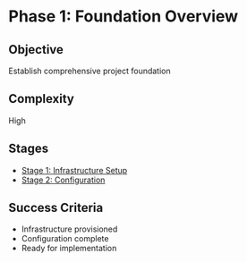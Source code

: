 # Phase 1: Foundation Overview

## Objective
Establish comprehensive project foundation

## Complexity
High

## Stages

- [Stage 1: Infrastructure Setup](stage_1_infrastructure.md)
- [Stage 2: Configuration](stage_2_configuration.md)

## Success Criteria

- Infrastructure provisioned
- Configuration complete
- Ready for implementation
